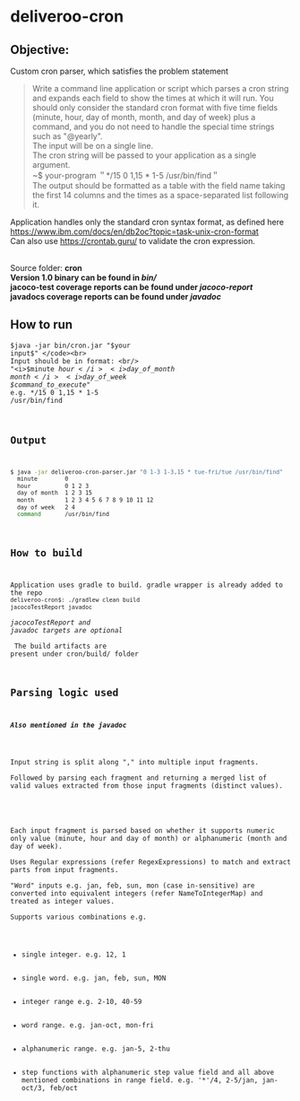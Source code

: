 # deliveroo-cron

## Objective: 
Custom cron parser, which satisfies the problem statement

>Write a command line application or script which parses a cron string and expands each field
>to show the times at which it will run.
>You should only consider the standard cron format with five time fields (minute, hour, day of
>month, month, and day of week) plus a command, and you do not need to handle the special
>time strings such as "@yearly".<br>
>The input will be on a single line.<br>
>The cron string will be passed to your application as a single argument.<br>
>~$ your-program ＂*/15 0 1,15 * 1-5 /usr/bin/find＂<br>
>The output should be formatted as a table with the field name taking the first 14 columns and
>the times as a space-separated list following it.

Application handles only the standard cron syntax format, as defined here https://www.ibm.com/docs/en/db2oc?topic=task-unix-cron-format <br>
Can also use https://crontab.guru/ to validate the cron expression.<br>

<p>
<br> Source folder: <b>cron</b></br>
<b>
Version 1.0 binary can be found in <i>bin/</i><br> 
jacoco-test coverage reports can be found under <i>jacoco-report</i> <br>
javadocs coverage reports can be found under <i>javadoc</i> <br>
</b>
</p>

## How to run
<code>$java -jar bin/cron.jar "$your input$" </code><br>
Input should be in format: <br/>
"<i>$minute</i> <i>$hour</i> <i>$day_of_month</i> <i>$month</i> <i>$day_of_week</i> <i>$command_to_execute</i>"
<br/>e.g. */15 0 1,15 * 1-5 /usr/bin/find

## Output
```bash
$ java -jar deliveroo-cron-parser.jar "0 1-3 1-3,15 * tue-fri/tue /usr/bin/find"
  minute        0
  hour          0 1 2 3
  day of month  1 2 3 15
  month         1 2 3 4 5 6 7 8 9 10 11 12
  day of week   2 4
  command       /usr/bin/find
```

## How to build
Application uses gradle to build. gradle wrapper is already added to the repo
<br><code>deliveroo-cron$: ./gradlew clean build jacocoTestReport javadoc</code> </r><br>
<br><i>jacocoTestReport and javadoc targets are optional</i></br>
<br>
The build artifacts are present under cron/build/ folder
</br>

## Parsing logic used
<b><i>Also mentioned in the javadoc</i></b>

<br>Input string is split along "," into multiple input fragments.
<br>Followed by parsing each fragment and returning a merged list of valid values extracted from those input fragments (distinct values).
<p>
    <br>Each input fragment is parsed based on whether it supports numeric only value (minute, hour and day of month) or alphanumeric (month and day of week).
    <br>Uses Regular expressions (refer RegexExpressions) to match and extract parts from input fragments.
    <br>"Word" inputs e.g. jan, feb, sun, mon (case in-sensitive) are converted into equivalent integers (refer NameToIntegerMap) and treated as integer values.
    <br>Supports various combinations e.g.
    <ul>
        <li>single integer. e.g. 12, 1</li>
        <li>single word. e.g. jan, feb, sun, MON</li>
        <li>integer range e.g. 2-10, 40-59</li>
        <li>word range. e.g. jan-oct, mon-fri</li>
        <li>alphanumeric range. e.g. jan-5, 2-thu</li>
        <li>step functions with alphanumeric step value field and all above mentioned combinations in range field. e.g. '*'/4, 2-5/jan, jan-oct/3, feb/oct</li>
    </ul>
